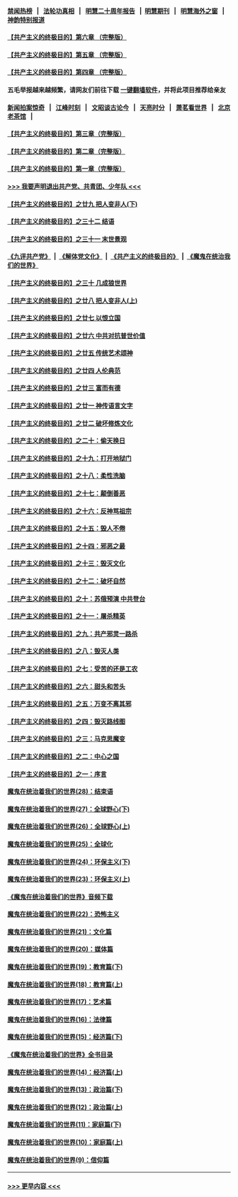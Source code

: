 #### [禁闻热榜](热点新闻.md?=0)  &nbsp;&nbsp;|&nbsp;&nbsp; [法轮功真相](https://github.com/gfw-breaker/truth/blob/master/README.md?=0) &nbsp;&nbsp;|&nbsp;&nbsp; [明慧二十周年报告](https://github.com/gfw-breaker/mh-reports/blob/master/README.md?=0) &nbsp;&nbsp;|&nbsp;&nbsp;[明慧期刊](https://github.com/gfw-breaker/mh-qikan) &nbsp;&nbsp;|&nbsp;&nbsp; [明慧海外之窗](https://github.com/gfw-breaker/mh-news/blob/master/README.md?=0) &nbsp;&nbsp;|&nbsp;&nbsp; [神韵特别报道](https://github.com/gfw-breaker/mh-news/blob/master/shenyun.md?=0)
#### [【共产主义的终极目的】第六章 （完整版）](../pages/nsc422/n11428913.md?t=03180302) 
#### [【共产主义的终极目的】第五章 （完整版）](../pages/nsc422/n11428912.md?t=03180302) 
#### [【共产主义的终极目的】第四章 （完整版）](../pages/nsc422/n11428907.md?t=03180302) 
#### 五毛举报越来越频繁，请网友们前往下载 [一键翻墙软件](https://github.com/gfw-breaker/ssr-accounts)，并将此项目推荐给亲友
#### [新闻拍案惊奇](https://github.com/gfw-breaker/banned-news/blob/master/pages/link4.md) &nbsp;&nbsp;|&nbsp;&nbsp; [江峰时刻](https://github.com/gfw-breaker/banned-news/blob/master/pages/link4.md) &nbsp;&nbsp;|&nbsp;&nbsp; [文昭谈古论今](https://github.com/gfw-breaker/banned-news/blob/master/pages/link4.md) &nbsp;&nbsp;|&nbsp;&nbsp; [天亮时分](https://github.com/gfw-breaker/banned-news/blob/master/pages/link4.md) &nbsp;&nbsp;|&nbsp;&nbsp; [萧茗看世界](https://github.com/gfw-breaker/banned-news/blob/master/pages/link4.md) &nbsp;&nbsp;|&nbsp;&nbsp; [北京老茶馆](https://github.com/gfw-breaker/banned-news/blob/master/pages/link4.md) &nbsp;&nbsp;|&nbsp;&nbsp; 
#### [【共产主义的终极目的】第三章（完整版）](../pages/nsc422/n11428848.md?t=03180302) 
#### [【共产主义的终极目的】第二章（完整版）](../pages/nsc422/n11428831.md?t=03180302) 
#### [【共产主义的终极目的】第一章（完整版）](../pages/nsc422/n11417651.md?t=03180302) 
#### [>>> 我要声明退出共产党、共青团、少年队 <<<](https://github.com/begood0513/goodnews/blob/master/quit/letter.md) 
#### [【共产主义的终极目的】之廿九 把人变非人(下)](../pages/nsc422/n11344140.md?t=03180302) 
#### [【共产主义的终极目的】之三十二 结语](../pages/nsc422/n11360535.md?t=03180302) 
#### [【共产主义的终极目的】之三十一 末世景观](../pages/nsc422/n11351129.md?t=03180302) 
#### [《九评共产党》](https://github.com/begood0513/9ping.md/blob/master/README.md) &nbsp;|&nbsp; [《解体党文化》](../../../../jtdwh.md/blob/master/README.md)  &nbsp;|&nbsp; [《共产主义的终极目的》](../../../../gczydzjmd.md/blob/master/README.md) &nbsp;|&nbsp; [《魔鬼在统治我们的世界》](../../../../mgztzwmdsj.md/blob/master/README.md) 
#### [【共产主义的终极目的】之三十 几成狼世界](../pages/nsc422/n11348280.md?t=03180302) 
#### [【共产主义的终极目的】之廿八 把人变非人(上)](../pages/nsc422/n11340492.md?t=03180302) 
#### [【共产主义的终极目的】之廿七 以恨立国](../pages/nsc422/n11336944.md?t=03180302) 
#### [【共产主义的终极目的】之廿六 中共对抗普世价值](../pages/nsc422/n11324785.md?t=03180302) 
#### [【共产主义的终极目的】之廿五 传统艺术颂神](../pages/nsc422/n11296396.md?t=03180302) 
#### [【共产主义的终极目的】之廿四 人伦典范](../pages/nsc422/n11296397.md?t=03180302) 
#### [【共产主义的终极目的】之廿三 富而有德](../pages/nsc422/n11283598.md?t=03180302) 
#### [【共产主义的终极目的】之廿一 神传语言文字](../pages/nsc422/n11263265.md?t=03180302) 
#### [【共产主义的终极目的】之廿二 破坏修炼文化](../pages/nsc422/n11245728.md?t=03180302) 
#### [【共产主义的终极目的】之二十：偷天换日](../pages/nsc422/n11238846.md?t=03180302) 
#### [【共产主义的终极目的】之十九：打开地狱门](../pages/nsc422/n11206376.md?t=03180302) 
#### [【共产主义的终极目的】之十八：柔性洗脑](../pages/nsc422/n11199994.md?t=03180302) 
#### [【共产主义的终极目的】之十七：颠倒善恶](../pages/nsc422/n11179782.md?t=03180302) 
#### [【共产主义的终极目的】之十六：反神骂祖宗](../pages/nsc422/n11166798.md?t=03180302) 
#### [【共产主义的终极目的】之十五：毁人不倦](../pages/nsc422/n11166792.md?t=03180302) 
#### [【共产主义的终极目的】之十四：邪恶之最](../pages/nsc422/n11150249.md?t=03180302) 
#### [【共产主义的终极目的】之十三：毁灭文化](../pages/nsc422/n11135227.md?t=03180302) 
#### [【共产主义的终极目的】之十二：破坏自然](../pages/nsc422/n11135214.md?t=03180302) 
#### [【共产主义的终极目的】之十：苏俄预演 中共登台](../pages/nsc422/n11118424.md?t=03180302) 
#### [【共产主义的终极目的】之十一：屠杀精英](../pages/nsc422/n11118442.md?t=03180302) 
#### [【共产主义的终极目的】之九：共产邪灵一路杀](../pages/nsc422/n11114139.md?t=03180302) 
#### [【共产主义的终极目的】之八：毁灭人类](../pages/nsc422/n11108503.md?t=03180302) 
#### [【共产主义的终极目的】之七：受苦的还是工农](../pages/nsc422/n11101809.md?t=03180302) 
#### [【共产主义的终极目的】之六：甜头和苦头](../pages/nsc422/n11096971.md?t=03180302) 
#### [【共产主义的终极目的】之五：万变不离其邪](../pages/nsc422/n11091285.md?t=03180302) 
#### [【共产主义的终极目的】之四：毁灭路线图](../pages/nsc422/n11086284.md?t=03180302) 
#### [【共产主义的终极目的】之三：马克思魔变](../pages/nsc422/n11061941.md?t=03180302) 
#### [【共产主义的终极目的】之二：中心之国](../pages/nsc422/n11047728.md?t=03180302) 
#### [【共产主义的终极目的】之一：序言](../pages/nsc422/n11086077.md?t=03180302) 
#### [魔鬼在统治着我们的世界(28)：结束语](../pages/nsc422/n10936246.md?t=03180302) 
#### [魔鬼在统治着我们的世界(27)：全球野心(下)](../pages/nsc422/n10928319.md?t=03180302) 
#### [魔鬼在统治着我们的世界(26)：全球野心(上)](../pages/nsc422/n10900318.md?t=03180302) 
#### [魔鬼在统治着我们的世界(25)：全球化](../pages/nsc422/n10788205.md?t=03180302) 
#### [魔鬼在统治着我们的世界(24)：环保主义(下)](../pages/nsc422/n10695307.md?t=03180302) 
#### [魔鬼在统治着我们的世界(23)：环保主义(上)](../pages/nsc422/n10688613.md?t=03180302) 
#### [《魔鬼在统治着我们的世界》音频下载](../pages/nsc422/n10635553.md?t=03180302) 
#### [魔鬼在统治着我们的世界(22)：恐怖主义](../pages/nsc422/n10614727.md?t=03180302) 
#### [魔鬼在统治着我们的世界(21)：文化篇](../pages/nsc422/n10597706.md?t=03180302) 
#### [魔鬼在统治着我们的世界(20)：媒体篇](../pages/nsc422/n10586579.md?t=03180302) 
#### [魔鬼在统治着我们的世界(19)：教育篇(下)](../pages/nsc422/n10564808.md?t=03180302) 
#### [魔鬼在统治着我们的世界(18)：教育篇(上)](../pages/nsc422/n10526970.md?t=03180302) 
#### [魔鬼在统治着我们的世界(17)：艺术篇](../pages/nsc422/n10499093.md?t=03180302) 
#### [魔鬼在统治着我们的世界(16)：法律篇](../pages/nsc422/n10485969.md?t=03180302) 
#### [魔鬼在统治着我们的世界(15)：经济篇(下)](../pages/nsc422/n10469975.md?t=03180302) 
#### [《魔鬼在统治着我们的世界》全书目录](../pages/nsc422/n10464261.md?t=03180302) 
#### [魔鬼在统治着我们的世界(14)：经济篇(上)](../pages/nsc422/n10457370.md?t=03180302) 
#### [魔鬼在统治着我们的世界(13)：政治篇(下)](../pages/nsc422/n10448270.md?t=03180302) 
#### [魔鬼在统治着我们的世界(12)：政治篇(上)](../pages/nsc422/n10444576.md?t=03180302) 
#### [魔鬼在统治着我们的世界(11)：家庭篇(下)](../pages/nsc422/n10440961.md?t=03180302) 
#### [魔鬼在统治着我们的世界(10)：家庭篇(上)](../pages/nsc422/n10435448.md?t=03180302) 
#### [魔鬼在统治着我们的世界(9)：信仰篇](../pages/nsc422/n10432159.md?t=03180302) 

----
#### [ >>> 更早内容 <<< ](../indexes/nsc422-earlier.md)
